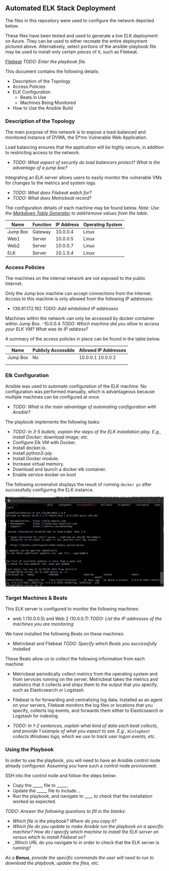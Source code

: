 ## Automated ELK Stack Deployment

The files in this repository were used to configure the network depicted below.

[](Diagrams/ELK.jpg)

These files have been tested and used to generate a live ELK deployment on Azure. They can be used to either recreate the entire deployment pictured above. Alternatively, select portions of the ansible-playbook file may be used to install only certain pieces of it, such as Filebeat.

[Filebeat](https://github.com/apal-cyber/project_13/blob/b9571a961c72b4d3a2cfc199535d1df5166d68b4/Ansible/filebeat-playbook.yml) _TODO: Enter the playbook file._

This document contains the following details:
- Description of the Topology
- Access Policies
- ELK Configuration
  - Beats in Use
  - Machines Being Monitored
- How to Use the Ansible Build


### Description of the Topology

The main purpose of this network is to expose a load-balanced and monitored instance of DVWA, the D*mn Vulnerable Web Application.

Load balancing ensures that the application will be highly secure, in addition to restricting access to the network.
- _TODO: What aspect of security do load balancers protect? What is the advantage of a jump box?_

Integrating an ELK server allows users to easily monitor the vulnerable VMs for changes to the metrics and system logs.
- _TODO: What does Filebeat watch for?_
- _TODO: What does Metricbeat record?_

The configuration details of each machine may be found below.
_Note: Use the [Markdown Table Generator](http://www.tablesgenerator.com/markdown_tables) to add/remove values from the table_.

| Name     | Function | IP Address | Operating System |
|----------|----------|------------|------------------|
| Jump Box | Gateway  | 10.0.0.4   | Linux            |
| Web1     | Server   | 10.0.0.5   | Linux            |
| Web2     | Server   | 10.0.0.7   | Linux            |
| ELK      | Server   | 10.1.0.4   | Linux            |

### Access Policies

The machines on the internal network are not exposed to the public Internet.

Only the Jump box machine can accept connections from the Internet. Access to this machine is only allowed from the following IP addresses:
- 138.91.172.192 _TODO: Add whitelisted IP addresses_

Machines within the network can only be accessed by docker container within Jump Box.
-10.0.0.4 _TODO: Which machine did you allow to access your ELK VM? What was its IP address?_

A summary of the access policies in place can be found in the table below.

| Name     | Publicly Accessible | Allowed IP Addresses |
|----------|---------------------|----------------------|
| Jump Box |     No              | 10.0.0.1 10.0.0.2    |
|          |                     |                      |
|          |                     |                      |

### Elk Configuration

Ansible was used to automate configuration of the ELK machine. No configuration was performed manually, which is advantageous because multiple machines can be configured at once.
- _TODO: What is the main advantage of automating configuration with Ansible?_

The playbook implements the following tasks:
- _TODO: In 3-5 bullets, explain the steps of the ELK installation play. E.g., install Docker; download image; etc._
- Configure Elk VM with Docker.
- Install docker.io.
- Install python3-pip.
- Install Docker module.
- Increase virtual memory.
- Download and launch a docker elk container.
- Enable service docker on boot

The following screenshot displays the result of running `docker ps` after successfully configuring the ELK instance.

![TODO: Update the path with the name of your screenshot of docker ps output](Diagrams/Elk_container.jpg)

### Target Machines & Beats
This ELK server is configured to monitor the following machines:
- web 1 (10.0.0.5) and Web 2 (10.0.0.7) _TODO: List the IP addresses of the machines you are monitoring_

We have installed the following Beats on these machines:
- Metricbeat and Filebeat _TODO: Specify which Beats you successfully installed_

These Beats allow us to collect the following information from each machine:
- Metricbeat periodically collect metrics from the operating system and from services running on the server. Metricbeat takes the metrics and statistics that it collects and ships them to the output that you specify, such as Elasticsearch or Logstash.

- Filebeat is for forwarding and centralizing log data. Installed as an agent on your servers, Filebeat monitors the log files or locations that you specify, collects log events, and forwards them either to Elasticsearch or Logstash for indexing.

- _TODO: In 1-2 sentences, explain what kind of data each beat collects, and provide 1 example of what you expect to see. E.g., `Winlogbeat` collects Windows logs, which we use to track user logon events, etc._

### Using the Playbook
In order to use the playbook, you will need to have an Ansible control node already configured. Assuming you have such a control node provisioned:

SSH into the control node and follow the steps below:
- Copy the _____ file to _____.
- Update the _____ file to include...
- Run the playbook, and navigate to ____ to check that the installation worked as expected.

_TODO: Answer the following questions to fill in the blanks:_
- _Which file is the playbook? Where do you copy it?_
- _Which file do you update to make Ansible run the playbook on a specific machine? How do I specify which machine to install the ELK server on versus which to install Filebeat on?_
- _Which URL do you navigate to in order to check that the ELK server is running?

_As a **Bonus**, provide the specific commands the user will need to run to download the playbook, update the files, etc._
